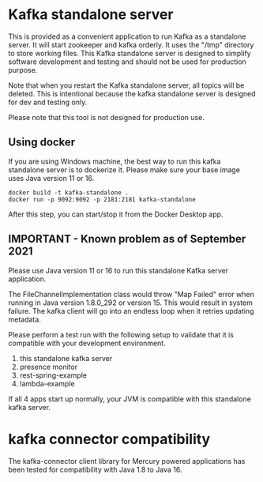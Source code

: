 # Kafka standalone server

This is provided as a convenient application to run Kafka as a standalone server. It will start zookeeper and kafka orderly. 
It uses the "/tmp" directory to store working files. This Kafka standalone server is designed to simplify 
software development and testing and should not be used for production purpose.

Note that when you restart the Kafka standalone server, all topics will be deleted. This is intentional 
because the kafka standalone server is designed for dev and testing only.

Please note that this tool is not designed for production use.

## Using docker

If you are using Windows machine, the best way to run this kafka standalone server is to dockerize it. Please make sure your base image uses Java version 11 or 16.

```
docker build -t kafka-standalone .
docker run -p 9092:9092 -p 2181:2181 kafka-standalone
```

After this step, you can start/stop it from the Docker Desktop app.

## IMPORTANT - Known problem as of September 2021

Please use Java version 11 or 16 to run this standalone Kafka server application.

The FileChannelImplementation class would throw "Map Failed" error when running in Java version 1.8.0_292 or version 15.
This would result in system failure. The kafka client will go into an endless loop when it retries updating
metadata.

Please perform a test run with the following setup to validate that it is compatible with your development environment.
1. this standalone kafka server
2. presence monitor
3. rest-spring-example
4. lambda-example

If all 4 apps start up normally, your JVM is compatible with this standalone kafka server.

# kafka connector compatibility

The kafka-connector client library for Mercury powered applications has been tested for compatibility with Java 1.8 to Java 16.
